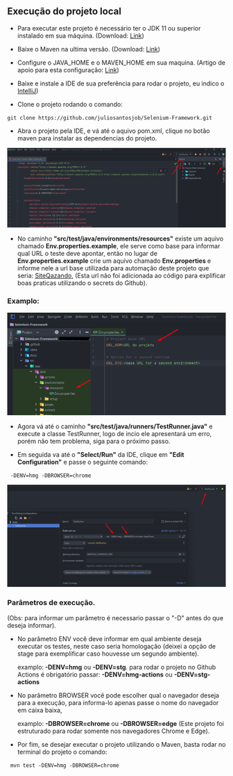 ## Execução do projeto local

- Para executar este projeto é necessário ter o JDK 11 ou superior instalado em sua máquina.
  (Download: <a href="https://www.oracle.com/br/java/technologies/javase/jdk11-archive-downloads.html">
  Link</a>)

<p>

- Baixe o Maven na ultima versão.
  (Download: <a href="https://maven.apache.org/download.cgi">
  Link</a>)

<p>

- Configure o JAVA_HOME e o MAVEN_HOME em sua maquina.
  (Artigo de apoio para esta configuração:
  <a href="https://medium.com/beelabacademy/configurando-vari%C3%A1veis-de-ambiente-java-home-e-maven-home-no-windows-e-unix-d9461f783c26">
  Link</a>)

<p>

- Baixe e instale a IDE de sua preferência para rodar o projeto, eu indico o
  <a href="https://www.jetbrains.com/idea/download/#section=windows">
  IntelliJ</a>)

<p>

- Clone o projeto rodando o comando:

````
git clone https://github.com/juliosantosjob/Selenium-Framework.git
````

<p>

- Abra o projeto pela IDE, e vá até o aquivo pom.xml, clique no botão maven para instalar as dependencias do projeto.

<p>

<img src="images/Screenshot_1.png" heigth="850" width="1200">

<p>

- No caminho <strong>"src/test/java/environments/resources"</strong> existe um aquivo chamado <strong>
  Env.properties.example</strong>, ele serve como base para informar qual URL o teste deve apontar, então
  no lugar de <strong>Env.properties.example</strong> crie um aquivo chamado <strong>Env.properties
  </strong> e informe nele a url base utilizada para automação deste projeto que seria:
  <a href="http://automationpratice.com.br/">
  SiteQazando</a>,
  (Esta url não foi adicionada ao código para explificar boas praticas utilizando o secrets do Github).

<p>

### Examplo:

![alt text](images/Screenshot_2.png)

- Agora vá até o caminho <strong>"src/test/java/runners/TestRunner.java"</strong> e execute a classe TestRunner, logo de
  incio ele apresentará um erro, porém não tem problema, siga para o próximo passo.

<p>

- Em seguida va até o <strong>"Select/Run"</strong> da IDE, clique em <strong>"Edit Configuration"</strong> e passe o
  seguinte
  comando:

````
 -DENV=hmg -DBROWSER=chrome
````

<p>

<img src="images/Screenshot_3.png" heigth="850" width="1200">

<p>

### Parâmetros de execução.

(Obs: para informar um parâmetro é necessario passar o "-D" antes do que deseja informar).

<p>

- No parâmetro ENV você deve informar em qual ambiente deseja executar os testes, neste caso seria homologação
  (deixei a opção de stage para exemplificar caso houvesse um segundo ambiente).<p>
  examplo:<strong> -DENV=hmg</strong> ou <strong> -DENV=stg</strong>.
  para rodar o projeto no Github Actions é obrigatório passar: <strong>-DENV=hmg-actions</strong> ou <strong>
  -DENV=stg-actions</strong>

<p>

- No parâmetro BROWSER você pode escolher qual o navegador deseja para a execução, para informa-lo apenas passe o nome
  do navegador em caixa baixa,
  <p>examplo: <strong>-DBROWSER=chrome</strong> ou <strong>-DBROWSER=edge</strong>
  (Este projeto foi estruturado para rodar somente nos navegadores Chrome e Edge).

<p>

- Por fim, se desejar executar o projeto utilizando o Maven, basta rodar no terminal do projeto o comando:

````
 mvn test -DENV=hmg -DBROWSER=chrome
````